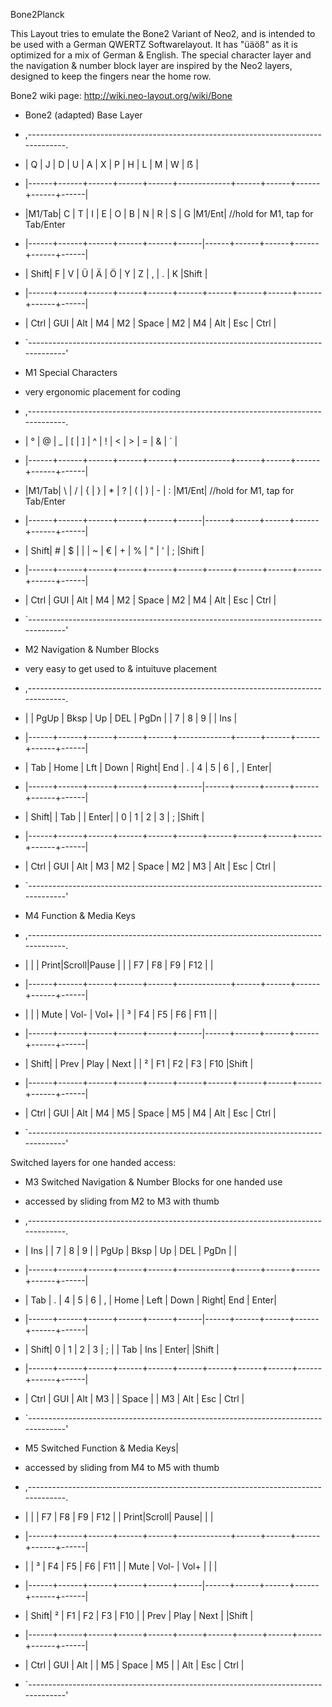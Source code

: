 Bone2Planck

This Layout tries to emulate the Bone2 Variant of Neo2, and is intended to be used with a German QWERTZ Softwarelayout.
It has "üäöß" as it is optimized for a mix of German & English.
The special character layer and the navigation & number block layer are inspired by the Neo2 layers,
designed to keep the fingers near the home row.

Bone2 wiki page: http://wiki.neo-layout.org/wiki/Bone

* Bone2 (adapted) Base Layer
* ,-----------------------------------------------------------------------------------.
* | Q    |   J  |   D  |   U  |   A  |   X  |   P  |   H  |   L  |   M  |   W  |  ẞ   |
* |------+------+------+------+------+-------------+------+------+------+------+------|
* |M1/Tab|   C  |   T  |   I  |   E  |   O  |   B  |   N  |   R  |   S  |   G  |M1/Ent|  //hold for M1, tap for Tab/Enter
* |------+------+------+------+------+------|------+------+------+------+------+------|
* | Shift|   F  |   V  |   Ü  |   Ä  |   Ö  |   Y  |   Z  |   ,  |   .  |   K  |Shift |
* |------+------+------+------+------+------+------+------+------+------+------+------|
* | Ctrl | GUI  | Alt  |  M4  |  M2  |    Space    |  M2  |  M4  | Alt  | Esc  | Ctrl |
* `-----------------------------------------------------------------------------------'

* M1 Special Characters
*  very ergonomic placement for coding
* ,-----------------------------------------------------------------------------------.
* | °    |   @  |   _  |   [  |   ]  |   ^  |   !  |   <  |   >  |   =  |   &  |  ´   |
* |------+------+------+------+------+-------------+------+------+------+------+------|
* |M1/Tab|   \  |   /  |   {  |   }  |   *  |   ?  |   (  |   )  |   -  |   :  |M1/Ent|  //hold for M1, tap for Tab/Enter
* |------+------+------+------+------+------|------+------+------+------+------+------|
* | Shift|   #  |   $  |   |  |   ~  |   €  |   +  |   %  |   "  |   '  |   ;  |Shift |
* |------+------+------+------+------+------+------+------+------+------+------+------|
* | Ctrl | GUI  | Alt  |  M4  |  M2  |    Space    |  M2  |  M4  | Alt  | Esc  | Ctrl |
* `-----------------------------------------------------------------------------------'

* M2 Navigation & Number Blocks
*  very easy to get used to & intuituve placement
* ,-----------------------------------------------------------------------------------.
* |      | PgUp | Bksp |  Up  |  DEL | PgDn |      |   7  |   8  |   9  |      | Ins  |
* |------+------+------+------+------+-------------+------+------+------+------+------|
* |  Tab | Home |  Lft | Down | Right| End  |   .  |   4  |   5  |   6  |   ,  | Enter|
* |------+------+------+------+------+------|------+------+------+------+------+------|
* | Shift|      |  Tab |      | Enter|      |   0  |   1  |   2  |   3  |   ;  |Shift |
* |------+------+------+------+------+------+------+------+------+------+------+------|
* | Ctrl | GUI  | Alt  |  M3  |  M2  |    Space    |  M2  |  M3  | Alt  | Esc  | Ctrl |
* `-----------------------------------------------------------------------------------'

* M4 Function & Media Keys
* ,-----------------------------------------------------------------------------------.
* |      |      | Print|Scroll|Pause |      |      |  F7  |  F8  |  F9  |  F12 |      |
* |------+------+------+------+------+-------------+------+------+------+------+------|
* |      |      | Mute | Vol- | Vol+ |      |   ³  |  F4  |  F5  |  F6  |  F11 |      |
* |------+------+------+------+------+------|------+------+------+------+------+------|
* | Shift|      | Prev | Play | Next |      |   ²  |  F1  |  F2  |  F3  |  F10 |Shift |
* |------+------+------+------+------+------+------+------+------+------+------+------|
* | Ctrl | GUI  | Alt  |  M4  |  M5  |    Space    |  M5  |  M4  | Alt  | Esc  | Ctrl |
* `-----------------------------------------------------------------------------------'



Switched layers for one handed access:

* M3 Switched Navigation & Number Blocks for one handed use
*  accessed by sliding from M2 to M3 with thumb
* ,-----------------------------------------------------------------------------------.
* | Ins  |      |  7   |  8   |  9   |      | PgUp | Bksp |  Up  |  DEL | PgDn |      |
* |------+------+------+------+------+-------------+------+------+------+------+------|
* |  Tab |  .   |  4   |  5   |  6   |   ,  | Home | Left | Down | Right| End  | Enter|
* |------+------+------+------+------+------|------+------+------+------+------+------|
* | Shift|  0   |  1   |  2   |  3   |   ;  |      | Tab  |  Ins | Enter|      |Shift |
* |------+------+------+------+------+------+------+------+------+------+------+------|
* | Ctrl | GUI  | Alt  |  M3  |      |    Space    |      |  M3  | Alt  | Esc  | Ctrl |
* `-----------------------------------------------------------------------------------'

* M5 Switched Function & Media Keys|
*  accessed by sliding from M4 to M5 with thumb
* ,-----------------------------------------------------------------------------------.
* |      |      |  F7  |  F8  |  F9  |  F12 |      | Print|Scroll| Pause|      |      |
* |------+------+------+------+------+-------------+------+------+------+------+------|
* |      |  ³   |  F4  |  F5  |  F6  |  F11 |      | Mute | Vol- | Vol+ |      |      |
* |------+------+------+------+------+------|------+------+------+------+------+------|
* | Shift|  ²   |  F1  |  F2  |  F3  |  F10 |      | Prev | Play | Next |      |Shift |
* |------+------+------+------+------+------+------+------+------+------+------+------|
* | Ctrl | GUI  | Alt  |      |  M5  |    Space    |  M5  |      | Alt  | Esc  | Ctrl |
* `-----------------------------------------------------------------------------------'